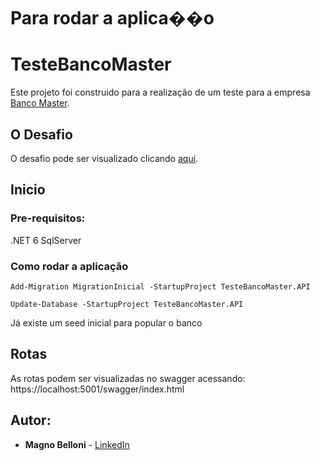 # Para rodar a aplica��o

# TesteBancoMaster

Este projeto foi construido para a realização de um teste para a empresa [Banco Master](https://www.bancomaster.com.br/).

## O Desafio

O desafio pode ser visualizado clicando [aqui](https://github.com/MagnoBelloni/TesteBancoMaster/blob/main/readme-teste.md).

## Inicio

### Pre-requisitos:

.NET 6
SqlServer

### Como rodar a aplicação

```
Add-Migration MigrationInicial -StartupProject TesteBancoMaster.API

Update-Database -StartupProject TesteBancoMaster.API
```

Já existe um seed inicial para popular o banco

## Rotas

As rotas podem ser visualizadas no swagger acessando: https://localhost:5001/swagger/index.html

## Autor:

- **Magno Belloni** - [LinkedIn](https://www.linkedin.com/in/magnobelloni/)
